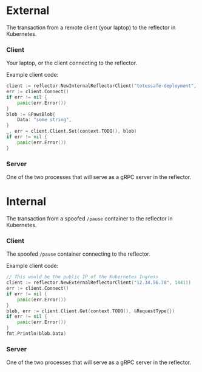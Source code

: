 # External

The transaction from a remote client (your laptop) to the reflector in Kubernetes.

### Client

Your laptop, or the client connecting to the reflector.

Example client code:


``` go
client := reflector.NewInternalReflectorClient("totessafe-deployment", 14410)
err := client.Connect()
if err != nil {
    panic(err.Error())
}
blob := &PawsBlob{
    Data: "some string",
}
_, err = client.Client.Set(context.TODO(), blob)
if err != nil {
    panic(err.Error())
}
```

### Server

One of the two processes that will serve as a gRPC server in the reflector.

# Internal

The transaction from a spoofed `/pause` container to the reflector in Kubernetes.

### Client

The spoofed `/pause` container connecting to the reflector.

Example client code:

```go
// This would be the public IP of the Kubernetes Ingress
client := reflector.NewExternalReflectorClient("12.34.56.78", 14411)
err := client.Connect()
if err != nil {
    panic(err.Error())
}
blob, err := client.Client.Get(context.TODO(), &RequestType{})
if err != nil {
    panic(err.Error())
}
fmt.Println(blob.Data)
```

### Server

One of the two processes that will serve as a gRPC server in the reflector.
